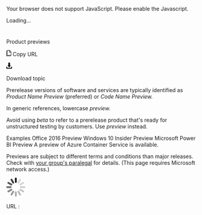 Your browser does not support JavaScript. Please enable the Javascript.

Loading...

# 

Product previews

![Copy URL](product-previews_files/Copy.png)
Copy URL

![Download](product-previews_files/Download.png)

Download topic

Prerelease versions of software and services are typically identified as *Product Name Preview* (preferred) or *Code Name Preview.*

In generic references, lowercase *preview.*

Avoid using *beta* to refer to a prerelease product that's ready for unstructured testing by customers. Use *preview* instead.

Examples
Office 2016 Preview
Windows 10 Insider Preview
Microsoft Power BI Preview
A preview of Azure Container Service is available.

Previews are subject to different terms and conditions than major releases. Check with [your group's paralegal](https://microsoft.sharepoint.com/sites/lcaweb/Pages/Applications/LegalContact.aspx) for details. (This page requires Microsoft network access.) 

![In progress](product-previews_files/activity-large.gif)

URL :
